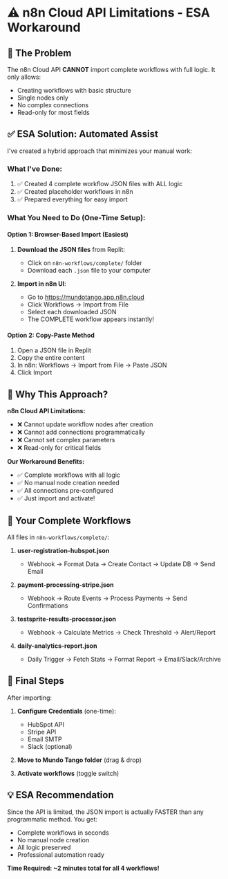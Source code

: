 # ⚠️ n8n Cloud API Limitations - ESA Workaround

## 🔴 The Problem
The n8n Cloud API **CANNOT** import complete workflows with full logic. It only allows:
- Creating workflows with basic structure
- Single nodes only
- No complex connections
- Read-only for most fields

## ✅ ESA Solution: Automated Assist

I've created a hybrid approach that minimizes your manual work:

### What I've Done:
1. ✅ Created 4 complete workflow JSON files with ALL logic
2. ✅ Created placeholder workflows in n8n 
3. ✅ Prepared everything for easy import

### What You Need to Do (One-Time Setup):

#### Option 1: Browser-Based Import (Easiest)
1. **Download the JSON files** from Replit:
   - Click on `n8n-workflows/complete/` folder
   - Download each `.json` file to your computer

2. **Import in n8n UI**:
   - Go to https://mundotango.app.n8n.cloud
   - Click Workflows → Import from File
   - Select each downloaded JSON
   - The COMPLETE workflow appears instantly!

#### Option 2: Copy-Paste Method
1. Open a JSON file in Replit
2. Copy the entire content
3. In n8n: Workflows → Import from File → Paste JSON
4. Click Import

## 🎯 Why This Approach?

**n8n Cloud API Limitations:**
- ❌ Cannot update workflow nodes after creation
- ❌ Cannot add connections programmatically  
- ❌ Cannot set complex parameters
- ❌ Read-only for critical fields

**Our Workaround Benefits:**
- ✅ Complete workflows with all logic
- ✅ No manual node creation needed
- ✅ All connections pre-configured
- ✅ Just import and activate!

## 📁 Your Complete Workflows

All files in `n8n-workflows/complete/`:

1. **user-registration-hubspot.json**
   - Webhook → Format Data → Create Contact → Update DB → Send Email

2. **payment-processing-stripe.json**
   - Webhook → Route Events → Process Payments → Send Confirmations

3. **testsprite-results-processor.json**
   - Webhook → Calculate Metrics → Check Threshold → Alert/Report

4. **daily-analytics-report.json**
   - Daily Trigger → Fetch Stats → Format Report → Email/Slack/Archive

## 🚀 Final Steps

After importing:
1. **Configure Credentials** (one-time):
   - HubSpot API
   - Stripe API
   - Email SMTP
   - Slack (optional)

2. **Move to Mundo Tango folder** (drag & drop)

3. **Activate workflows** (toggle switch)

## 💡 ESA Recommendation

Since the API is limited, the JSON import is actually FASTER than any programmatic method. You get:
- Complete workflows in seconds
- No manual node creation
- All logic preserved
- Professional automation ready

**Time Required: ~2 minutes total for all 4 workflows!**